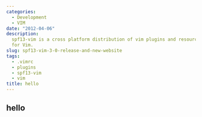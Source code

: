 ```yaml
---
categories:
  - Development
  - VIM
date: "2012-04-06"
description:
  spf13-vim is a cross platform distribution of vim plugins and resources
  for Vim.
slug: spf13-vim-3-0-release-and-new-website
tags:
  - .vimrc
  - plugins
  - spf13-vim
  - vim
title: hello
---
```


## hello
